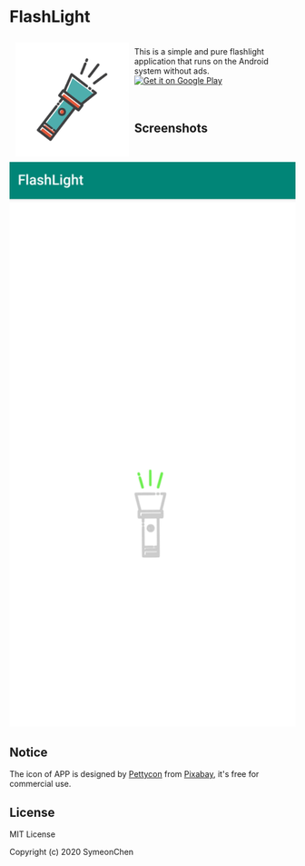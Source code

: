 # FlashLight

<img src="app/src/main/ic_launcher-playstore.png" align="left" width="200" hspace="10" vspace="10">
</br>
This is a simple and pure flashlight application that runs on the Android system without ads.
</br>
<div style="display:flex;" >
<a href="https://play.google.com/store/apps/details?id=com.symeonchen.flashlight">
    <img alt="Get it on Google Play"
        height="80"
        src="https://play.google.com/intl/en_us/badges/images/generic/en_badge_web_generic.png" />
</a>
</div>
</br></br>


## Screenshots

![](screenshots/mainPage.jpeg)

## Notice
The icon of APP is designed by <a href="https://pixabay.com/users/Pettycon-3307648/?utm_source=link-attribution&amp;utm_medium=referral&amp;utm_campaign=image&amp;utm_content=1849092">Pettycon</a> from <a href="https://pixabay.com/?utm_source=link-attribution&amp;utm_medium=referral&amp;utm_campaign=image&amp;utm_content=1849092">Pixabay</a>, it's free for commercial use.

## License
MIT License

Copyright (c) 2020 SymeonChen

